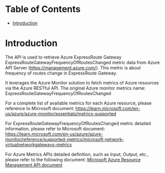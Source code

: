 # Table of Contents
- [Introduction](#introduction)


# Introduction <a name="introduction"></a>
The API is used to retrieve Azure ExpressRoute Gateway ExpressRouteGatewayFrequencyOfRoutesChanged metric data from Azure API Server (https://management.azure.com/). This metric is about frequency of routes change in ExpressRoute Gateway.



It leverages the Azure Monitor solution to fetch metrics of Azure resources via the Azure RESTful API. The original Azure monitor metrics name: ExpressRouteGatewayFrequencyOfRoutesChanged



For a complete list of available metrics for each Azure resource, please reference to Microsoft document: https://learn.microsoft.com/en-us/azure/azure-monitor/essentials/metrics-supported 

For ExpressRouteGatewayFrequencyOfRoutesChanged metric detailed information, please refer to Microsoft document: https://learn.microsoft.com/en-us/azure/azure-monitor/reference/supported-metrics/microsoft-network-virtualnetworkgateways-metrics

For Azure Metrics APIs detailed definition, such as Input, Output, etc., please refer to the following document:
[Microsoft Azure Resource Management API document](https://learn.microsoft.com/en-us/rest/api/monitor/metrics/list?view=rest-monitor-2023-10-01&tabs=HTTP)
